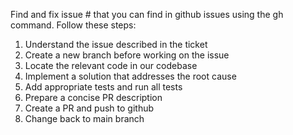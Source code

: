 Find and fix issue # that you can find in github issues using the gh command. Follow these steps: 
1. Understand the issue described in the ticket 
2. Create a new branch before working on the issue 
3. Locate the relevant code in our codebase 
4. Implement a solution that addresses the root cause 
5. Add appropriate tests and run all tests 
6. Prepare a concise PR description 
7. Create a PR and push to github 
8. Change back to main branch
